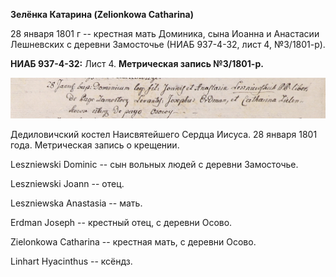 **Зелёнка Катарина (Zelionkowa Catharina)**

28 января 1801 г -- крестная мать Доминика, сына Иоанна и Анастасии
Лешневских с деревни Замосточье (НИАБ 937-4-32, лист 4, №3/1801-р).

**НИАБ 937-4-32:** Лист 4. **Метрическая запись №3/1801-р.**

![](./media/dd22ae1a02170a0444f69480b2be5a95ec640fb2.png)

Дедиловичский костел Наисвятейшего Сердца Иисуса. 28 января 1801 года.
Метрическая запись о крещении.

Leszniewski Dominic -- сын вольных людей с деревни Замосточье.

Leszniewski Joann -- отец.

Leszniewska Anastasia -- мать.

Erdman Joseph -- крестный отец, с деревни Осово.

Zielonkowa Catharina -- крестная мать, с деревни Осово.

Linhart Hyacinthus -- ксёндз.
